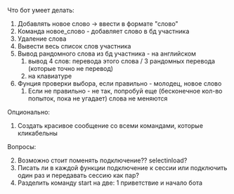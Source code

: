 Что бот умеет делать: 


1. Добавлять новое слово -> ввести в формате "слово" 
2. Команда новое_слово - добавляет слово в бд участника
3. Удаление слова
4. Вывести весь список слов участника 
5. Вывод рандомного слова из бд участника - на английском 
   1. вывод 4 слов: перевода этого слова  / 3 рандомных перевода (которые точно не перевод)
   2. на клавиатуре 
6. Фунция проверки выбора, если правильно - молодец, новое слово
   1. Если не правильно - не так, попробуй еще (бесконечное кол-во попыток, пока не угадает) слова не меняются 


Опционально:
1. Создать красивое сообщение со всеми командами, которые кликабельны



Вопросы: 

2. Возможно стоит поменять подключение?? selectinload?
3.  Писать ли в каждой функции подключение к сессии или подключить один раз и передавать сессию как пар?
4.  Разделить команду start на две: 1 приветствие и начало бота